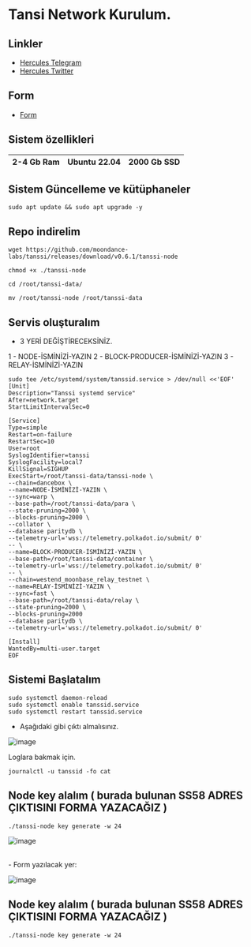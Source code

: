 # Tansi Network Kurulum.

## Linkler
 * [Hercules Telegram](https://t.me/HerculesNode)
 * [Hercules Twitter](https://twitter.com/Herculesnode)

## Form
 * [Form](www.tanssi.network/block-producer-form)

## Sistem özellikleri

| 2-4 Gb Ram  | Ubuntu 22.04 |  2000 Gb SSD | 
| ----------------- | ----------------- | ----------------- |


## Sistem Güncelleme ve kütüphaneler
```shell
sudo apt update && sudo apt upgrade -y
```

## Repo indirelim
```shell
wget https://github.com/moondance-labs/tanssi/releases/download/v0.6.1/tanssi-node 
```
```shell
chmod +x ./tanssi-node
```
```shell
cd /root/tanssi-data/
```

```shell
mv /root/tanssi-node /root/tanssi-data
```

## Servis oluşturalım

- 3 YERİ DEĞİŞTİRECEKSİNİZ.

1 - NODE-İSMİNİZİ-YAZIN
2 - BLOCK-PRODUCER-İSMİNİZİ-YAZIN
3 - RELAY-İSMİNİZİ-YAZIN

```shell
sudo tee /etc/systemd/system/tanssid.service > /dev/null <<'EOF'
[Unit]
Description="Tanssi systemd service"
After=network.target
StartLimitIntervalSec=0

[Service]
Type=simple
Restart=on-failure
RestartSec=10
User=root
SyslogIdentifier=tanssi
SyslogFacility=local7
KillSignal=SIGHUP
ExecStart=/root/tanssi-data/tanssi-node \
--chain=dancebox \
--name=NODE-İSMİNİZİ-YAZIN \
--sync=warp \
--base-path=/root/tanssi-data/para \
--state-pruning=2000 \
--blocks-pruning=2000 \
--collator \
--database paritydb \
--telemetry-url='wss://telemetry.polkadot.io/submit/ 0' 
-- \
--name=BLOCK-PRODUCER-İSMİNİZİ-YAZIN \
--base-path=/root/tanssi-data/container \
--telemetry-url='wss://telemetry.polkadot.io/submit/ 0' 
-- \
--chain=westend_moonbase_relay_testnet \
--name=RELAY-İSMİNİZİ-YAZIN \
--sync=fast \
--base-path=/root/tanssi-data/relay \
--state-pruning=2000 \
--blocks-pruning=2000 
--database paritydb \
--telemetry-url='wss://telemetry.polkadot.io/submit/ 0' 

[Install]
WantedBy=multi-user.target
EOF
```

## Sistemi Başlatalım

```shell
sudo systemctl daemon-reload
sudo systemctl enable tanssid.service
sudo systemctl restart tanssid.service
```

- Aşağıdaki gibi çıktı almalısınız.

![image](https://github.com/HerculesNode/Tansi-Network/assets/101635385/d2921ea1-b5da-426a-8266-8457680cd90c)

Loglara bakmak için.

```shell
journalctl -u tanssid -fo cat
```


## Node key alalım ( burada bulunan SS58 ADRES ÇIKTISINI FORMA YAZACAĞIZ )

```shell
./tanssi-node key generate -w 24
```

![image](https://github.com/HerculesNode/Tansi-Network/assets/101635385/800386a4-157c-4b46-8aa6-9f732a773c2d)

<br>
- Form yazılacak yer:

![image](https://github.com/HerculesNode/Tansi-Network/assets/101635385/6c01baa1-dcdc-4241-aa06-3df8d0c8911f)



## Node key alalım ( burada bulunan SS58 ADRES ÇIKTISINI FORMA YAZACAĞIZ )

```shell
./tanssi-node key generate -w 24
```
